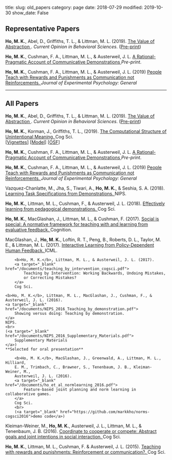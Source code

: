 title:
slug: old_papers
category: page
date: 2018-07-29
modified: 2019-10-30
show_date: False

## Representative Papers
<p>
<b>Ho, M. K.</b>, Abel, D., Griffiths, T. L., & Littman, M. L. (2019).
<a target="_blank" href="https://authors.elsevier.com/a/1ZJFD8MqMiYaYw">
The Value of Abstraction
</a>. <i>Current Opinion in Behavioral Sciences</i>.
(<a target="_blank" href="https://psyarxiv.com/6fm9a/">Pre-print</a>)
</p>

<p>
    <b>Ho, M. K.</b>, Cushman, F. A., Littman, M. L., & Austerweil, J. L.
    <a target="_blank" href="https://psyarxiv.com/a8sxk/">
    A Rational-Pragmatic Account of Communicative Demonstrations
    </a>
    <i>Pre-print</i>.
</p>

<p>
    <b>Ho, M. K.</b>, Cushman, F. A., Littman, M. L., & Austerweil, J. L. (2019)
    <a target="_blank" href="https://doi.org/10.31234/osf.io/3cd7r">
People Teach with Rewards and Punishments as Communication not Reinforcements.
    </a>
    <i>Journal of Experimental Psychology: General</i>
</p>

<hr>

## All Papers
<p>
<b>Ho, M. K.</b>, Abel, D., Griffiths, T. L., & Littman, M. L. (2019).
<a target="_blank" href="https://authors.elsevier.com/a/1ZJFD8MqMiYaYw">
The Value of Abstraction
</a>. <i>Current Opinion in Behavioral Sciences</i>.
(<a target="_blank" href="https://psyarxiv.com/6fm9a/">Pre-print</a>)
</p>

<p>
        <b>Ho, M. K.</b>, Korman, J., Griffiths, T. L.,
        (2019).
        <a target="_blank" href="https://arxiv.org/abs/1906.01983">
        The Computational Structure of Unintentional Meaning.
        </a>
        Cog Sci.
        <br>
        [<a target="_blank" href="https://bit.ly/2MI8tWu">Vignettes</a>]
        [<a target="_blank" href="https://bit.ly/2UCopfT">Model</a>]
        [<a target="_blank" href="https://osf.io/84wqn/">OSF</a>]
</p>

<p>
    <b>Ho, M. K.</b>, Cushman, F. A., Littman, M. L., & Austerweil, J. L.
    <a target="_blank" href="https://psyarxiv.com/a8sxk/">
    A Rational-Pragmatic Account of Communicative Demonstrations
    </a>
    <i>Pre-print</i>.
</p>

<p>
    <b>Ho, M. K.</b>, Cushman, F. A., Littman, M. L., & Austerweil, J. L. (2019)
    <a target="_blank" href="https://doi.org/10.31234/osf.io/3cd7r">
People Teach with Rewards and Punishments as Communication not Reinforcements.
    </a>
    <i>Journal of Experimental Psychology: General</i>
</p>

<p>
        Vazquez-Chanlatte, M., Jha, S., Tiwari, A., <b>Ho, M. K.</b>, & Seshia,
        S. A. (2018).
        <a target="_blank" href="https://arxiv.org/pdf/1710.03875.pdf">
            Learning Task Specifications from Demonstrations.
        </a>
        NIPS.

</p>

<p>
        <b>Ho, M. K.</b>, Littman, M. L., Cushman, F., & Austerweil, J. L.
        (2018).
        <a target="_blank" href="/documents/cogsci2018_learningfromdemonstration.pdf">
            Effectively learning from pedagogical demonstrations.
        </a>
        Cog Sci.
</p>

<p>
        <b>Ho, M. K.</b>, MacGlashan, J., Littman, M. L., & Cushman, F. (2017).
        <a target="_blank" href="https://doi.org/10.1016/j.cognition.2017.03.006">
            Social is special: A normative framework for teaching with and learning from
            evaluative feedback.
        </a>
        Cognition.
</p>

<p>
        MacGlashan, J., <b>Ho, M. K.</b>, Loftin, R. T., Peng, B., Roberts, D. L.,
        Taylor, M. E., & Littman, M. L. (2017).
        <a target="_blank" href="/documents/MacGlashan_et_al_Policy_Dependent_feedback.pdf">
            Interactive Learning from Policy-Dependent Human Feedback.
        </a>
        ICML.
</p>

<p>

        <b>Ho, M. K.</b>, Littman, M. L., & Austerweil, J. L. (2017).
        <a target="_blank" href="/documents/teaching_by_intervention_cogsci.pdf">
            Teaching by Intervention: Working Backwards, Undoing Mistakes,
            or Correcting Mistakes?
        </a>
        Cog Sci.

</p>

<p>

    <b>Ho, M. K.</b>, Littman, M. L., MacGlashan, J., Cushman, F., &
    Austerweil, J. L. (2016).
    <a target="_blank" href="/documents/NIPS_2016_Teaching_by_demonstration.pdf">
        Showing versus doing: Teaching by demonstration.
    </a>
    NIPS.
    <br>
    (<a target="_blank" href="/documents/NIPS_2016_Supplementary_Materials.pdf">
        Supplementary Materials
    </a>)
    **Selected for oral presentation**
</p>

<p>

        <b>Ho, M. K.</b>, MacGlashan, J., Greenwald, A., Littman, M. L., Hilliard,
        E. M., Trimbach, C., Brawner, S., Tenenbaum, J. B., Kleiman-Weiner, M.,
        Austerweil, J. L. (2016).
        <a target="_blank" href="/documents/ho_et_al_normlearning_2016.pdf">
            Feature-based joint planning and norm learning in collaborative games.
        </a>
        Cog Sci.
        <br>
        (<a target="_blank" href="https://github.com/markkho/norms-cogsci2016">demo code</a>)
</p>

<p>
    Kleiman-Weiner, M., <b>Ho, M. K.</b>, Austerweil, J. L., Littman, M. L.,
    & Tenenbaum, J. B. (2016).
    <a target="_blank" href="/documents/kleiman2016coordinate.pdf">
        Coordinate to cooperate or compete: Abstract
        goals and joint intentions in social interaction.
    </a>
    Cog Sci.
</p>

<p>
    <b>Ho, M. K.</b>, Littman, M. L., Cushman, F. & Austerweil, J. L. (2015).
    <a target="_blank" href="/documents/hoetal_teaching_reward_cogsci2015.pdf">
        Teaching with rewards and punishments: Reinforcement or communication?.
    </a>
    Cog Sci.
</p>
